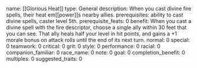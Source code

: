 name: [[Glorious Heat]]
type: General
description: When you cast divine fire spells, their heat em[[power]]s nearby allies.
prerequisites: ability to cast divine spells, caster level 5th.
prerequisite_feats: 0
benefit: When you cast a divine spell with the fire descriptor, choose a single ally within 30 feet that you can see. That ally heals half your level in hit points, and gains a +1 morale bonus on attack rolls until the end of its next turn.
normal: 0
special: 0
teamwork: 0
critical: 0
grit: 0
style: 0
performance: 0
racial: 0
companion_familiar: 0
race_name: 0
note: 0
goal: 0
completion_benefit: 0
multiples: 0
suggested_traits: 0
